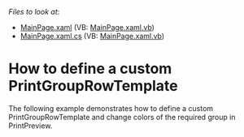 <!-- default file list -->
*Files to look at*:

* [MainPage.xaml](./CS/Q566260/MainPage.xaml) (VB: [MainPage.xaml.vb](./VB/Q566260/MainPage.xaml.vb))
* [MainPage.xaml.cs](./CS/Q566260/MainPage.xaml.cs) (VB: [MainPage.xaml.vb](./VB/Q566260/MainPage.xaml.vb))
<!-- default file list end -->
# How to define a custom PrintGroupRowTemplate


<p>The following example demonstrates how to define a custom PrintGroupRowTemplate and change colors of the required group in PrintPreview.</p>

<br/>


